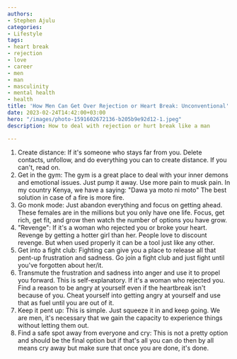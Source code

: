 ```yaml
---
authors:
- Stephen Ajulu
categories:
- Lifestyle
tags:
- heart break
- rejection
- love
- career
- men
- man
- masculinity
- mental health
- health
title: 'How Men Can Get Over Rejection or Heart Break: Unconventional'
date: 2023-02-24T14:42:00+03:00
hero: "/images/photo-1591602672136-b205b9e92d12-1.jpeg"
description: How to deal with rejection or hurt break like a man

---
```

1. Create distance: If it's someone who stays far from you. Delete contacts, unfollow, and do everything you can to create distance. If you can't, read on.
2. Get in the gym: The gym is a great place to deal with your inner demons and emotional issues. Just pump it away. Use more pain to musk pain. In my country Kenya, we have a saying: "Dawa ya moto ni moto" The best solution in case of a fire is more fire.
3. Go monk mode: Just abandon everything and focus on getting ahead. These females are in the millions but you only have one life. Focus, get rich, get fit, and grow then watch the number of options you have grow.
4. "Revenge": If it's a woman who rejected you or broke your heart. Revenge by getting a hotter girl than her. People love to discount revenge. But when used properly it can be a tool just like any other.
5. Get into a fight club: Fighting can give you a place to release all that pent-up frustration and sadness. Go join a fight club and just fight until you've forgotten about her/it.
6. Transmute the frustration and sadness into anger and use it to propel you forward. This is self-explanatory. If it's a woman who rejected you. Find a reason to be angry at yourself even if the heartbreak isn't because of you. Cheat yourself into getting angry at yourself and use that as fuel until you are out of it.
7. Keep it pent up: This is simple. Just squeeze it in and keep going. We are men, it's necessary that we gain the capacity to experience things without letting them out.
8. Find a safe spot away from everyone and cry: This is not a pretty option and should be the final option but if that's all you can do then by all means cry away but make sure that once you are done, it's done.
